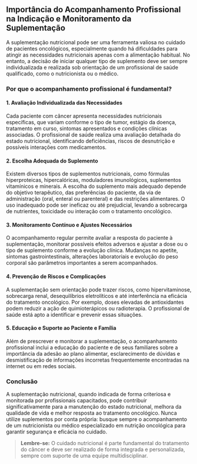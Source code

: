 
## Importância do Acompanhamento Profissional na Indicação e Monitoramento da Suplementação

A suplementação nutricional pode ser uma ferramenta valiosa no cuidado de pacientes oncológicos, especialmente quando há dificuldades para atingir as necessidades nutricionais apenas com a alimentação habitual. No entanto, a decisão de iniciar qualquer tipo de suplemento deve ser sempre individualizada e realizada sob orientação de um profissional de saúde qualificado, como o nutricionista ou o médico.

### Por que o acompanhamento profissional é fundamental?

#### 1. **Avaliação Individualizada das Necessidades**

Cada paciente com câncer apresenta necessidades nutricionais específicas, que variam conforme o tipo de tumor, estágio da doença, tratamento em curso, sintomas apresentados e condições clínicas associadas. O profissional de saúde realiza uma avaliação detalhada do estado nutricional, identificando deficiências, riscos de desnutrição e possíveis interações com medicamentos.

#### 2. **Escolha Adequada do Suplemento**

Existem diversos tipos de suplementos nutricionais, como fórmulas hiperproteicas, hipercalóricas, moduladores imunológicos, suplementos vitamínicos e minerais. A escolha do suplemento mais adequado depende do objetivo terapêutico, das preferências do paciente, da via de administração (oral, enteral ou parenteral) e das restrições alimentares. O uso inadequado pode ser ineficaz ou até prejudicial, levando a sobrecarga de nutrientes, toxicidade ou interação com o tratamento oncológico.

#### 3. **Monitoramento Contínuo e Ajustes Necessários**

O acompanhamento regular permite avaliar a resposta do paciente à suplementação, monitorar possíveis efeitos adversos e ajustar a dose ou o tipo de suplemento conforme a evolução clínica. Mudanças no apetite, sintomas gastrointestinais, alterações laboratoriais e evolução do peso corporal são parâmetros importantes a serem acompanhados.

#### 4. **Prevenção de Riscos e Complicações**

A suplementação sem orientação pode trazer riscos, como hipervitaminose, sobrecarga renal, desequilíbrios eletrolíticos e até interferência na eficácia do tratamento oncológico. Por exemplo, doses elevadas de antioxidantes podem reduzir a ação de quimioterápicos ou radioterapia. O profissional de saúde está apto a identificar e prevenir essas situações.

#### 5. **Educação e Suporte ao Paciente e Família**

Além de prescrever e monitorar a suplementação, o acompanhamento profissional inclui a educação do paciente e de seus familiares sobre a importância da adesão ao plano alimentar, esclarecimento de dúvidas e desmistificação de informações incorretas frequentemente encontradas na internet ou em redes sociais.

### **Conclusão**

A suplementação nutricional, quando indicada de forma criteriosa e monitorada por profissionais capacitados, pode contribuir significativamente para a manutenção do estado nutricional, melhora da qualidade de vida e melhor resposta ao tratamento oncológico. Nunca utilize suplementos por conta própria: busque sempre o acompanhamento de um nutricionista ou médico especializado em nutrição oncológica para garantir segurança e eficácia no cuidado.

> **Lembre-se:** O cuidado nutricional é parte fundamental do tratamento do câncer e deve ser realizado de forma integrada e personalizada, sempre com suporte de uma equipe multidisciplinar.
```
